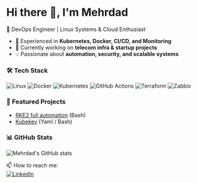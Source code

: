 # Hi there 👋, I'm Mehrdad  
🚀 DevOps Engineer | Linux Systems & Cloud Enthusiast  

- 🔧 Experienced in **Kubernetes, Docker, CI/CD, and Monitoring**  
- 🌱 Currently working on **telecom infra & startup projects**  
- 💡 Passionate about **automation, security, and scalable systems**  

### 🛠️ Tech Stack
![Linux](https://img.shields.io/badge/Linux-FCC624?style=flat&logo=linux&logoColor=black)
![Docker](https://img.shields.io/badge/Docker-2496ED?style=flat&logo=docker&logoColor=white)
![Kubernetes](https://img.shields.io/badge/Kubernetes-326CE5?style=flat&logo=kubernetes&logoColor=white)
![GitHub Actions](https://img.shields.io/badge/GitHub%20Actions-2088FF?style=flat&logo=github-actions&logoColor=white)
![Terraform](https://img.shields.io/badge/Terraform-7B42BC?style=flat&logo=terraform&logoColor=white)
![Zabbix](https://img.shields.io/badge/Zabbix-CC0000?style=flat&logo=zabbix&logoColor=white)

### 🚀 Featured Projects
- [RKE2 full automation](https://github.com/mehrdad-mohtady/RKE2-full-automation) (Bash)  
- [Kubekey](https://github.com/mehrdad-mohtady/Kubekey) (Yaml / Bash)

### 📊 GitHub Stats
![Mehrdad's GitHub stats](https://github-readme-stats.vercel.app/api?username=mehrdad-mohtady&show_icons=true&theme=tokyonight)

📫 How to reach me:  
[![LinkedIn](https://img.shields.io/badge/LinkedIn-blue?style=flat&logo=linkedin)](https://linkedin.com/in/mehrdad-mohtady)  

